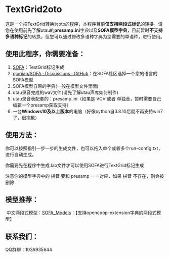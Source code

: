 # **TextGrid2oto**

这是一个把TextGrid转换为oto的程序，本程序目前**仅支持两段式标记**的转换。请您在使用前先了解utau的**presamp.ini**字典以及**SOFA模型字典**，目前暂时**不支持多语种标记**的转换，但您可以通过修改多语种字典为您需要的单语种，进行使用。

## 使用此程序，你需要准备：

1. [SOFA](https://github.com/qiuqiao/SOFA)：TextGrid标记生成
2. [qiuqiao/SOFA · Discussions · GitHub](https://github.com/qiuqiao/SOFA/discussions)：在SOFA社区选择一个您的语言的SOFA模型
3. SOFA模型自带的字典(一般在模型文件里面)
4. utau录音完成的wav文件(请先了解utau声库如何制作)
5. utau录音表配套的：presamp.ini（如果是 VCV 或者 单独音，暂时需要自己编辑一个presamp获取支持）
6. 一台**Windows10及以上版本**的电脑（好像python自3.8.10后就不再支持win7了，很抱歉）

## 使用方法：

你可以按照指引一步一步的生成文件，也可以拖入单个或者多个run-config.txt，进行自动生成。

你需要先在程序中生成.lab文件才可以使用SOFA进行TextGrid标记生成

注意你的模型字典中的 拼音 要和 presamp 一一对应，如果 拼音 不存在，则会被删除

## 模型推荐：

​		中文两段式模型：[SOFA_Models](https://github.com/BaiShuoQwQ/SOFA_Models)：【支持opencpop-extension字典的两段式模型】

## 联系我们：

QQ群聊：1036935644


